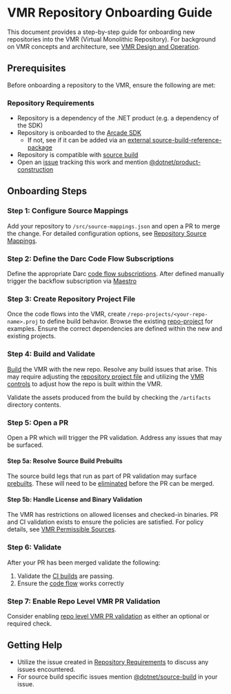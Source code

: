 # VMR Repository Onboarding Guide

This document provides a step-by-step guide for onboarding new repositories into the VMR (Virtual Monolithic Repository).
For background on VMR concepts and architecture, see [VMR Design and Operation](./VMR-Design-And-Operation.md).

## Prerequisites

Before onboarding a repository to the VMR, ensure the following are met:

### Repository Requirements

- Repository is a dependency of the .NET product (e.g. a dependency of the SDK)
- Repository is onboarded to the [Arcade SDK](https://github.com/dotnet/arcade/blob/main/Documentation/StartHere.md)
  - If not, see if it can be added via an [external source-build-reference-package](https://github.com/dotnet/source-build-reference-packages/blob/main/README.md#external)
- Repository is compatible with [source build](https://github.com/dotnet/source-build/blob/main/Documentation/sourcebuild-in-repos/README.md)
- Open an [issue](https://github.com/dotnet/dotnet/issues/new/choose) tracking this work and mention [@dotnet/product-construction](https://github.com/orgs/dotnet/teams/product-construction)

## Onboarding Steps

### Step 1: Configure Source Mappings

Add your repository to `/src/source-mappings.json` and open a PR to merge the change.
For detailed configuration options, see [Repository Source Mappings](./VMR-Full-Code-Flow.md#repository-source-mappings).

### Step 2: Define the Darc Code Flow Subscriptions

Define the appropriate Darc [code flow subscriptions](./Codeflow-PRs.md).
After defined manually trigger the backflow subscription via [Maestro](https://maestro.dot.net)

### Step 3: Create Repository Project File

Once the code flows into the VMR, create `/repo-projects/<your-repo-name>.proj` to define build behavior.
Browse the existing [repo-project](https://github.com/dotnet/dotnet/tree/main/repo-projects) for examples.
Ensure the correct dependencies are defined within the new and existing projects.

### Step 4: Build and Validate

[Build](./README.md#building) the VMR with the new repo.
Resolve any build issues that arise.
This may require adjusting the [repository project file](#step-3-create-repository-project-file) and utilizing the [VMR controls](./VMR-Controls.md) to adjust how the repo is built within the VMR.

Validate the assets produced from the build by checking the `/artifacts` directory contents.

### Step 5: Open a PR

Open a PR which will trigger the PR validation.
Address any issues that may be surfaced.

#### Step 5a: Resolve Source Build Prebuilts

The source build legs that run as part of PR validation may surface [prebuilts](https://github.com/dotnet/source-build/blob/main/Documentation/eliminating-pre-builts.md#what-is-a-prebuilt).
These will need to be [eliminated](https://github.com/dotnet/source-build/blob/main/Documentation/eliminating-pre-builts.md#eliminating-pre-builts) before the PR can be merged.

#### Step 5b: Handle License and Binary Validation

The VMR has restrictions on allowed licenses and checked-in binaries.
PR and CI validation exists to ensure the policies are satisfied.
For policy details, see [VMR Permissible Sources](./VMR-Permissible-Sources.md).

### Step 6: Validate

After your PR has been merged validate the following:

1. Validate the [CI builds](https://dev.azure.com/dnceng/internal/_build?definitionId=1330) are passing.
1. Ensure the [code flow](https://maestro.dot.net) works correctly

### Step 7: Enable Repo Level VMR PR Validation

Consider enabling [repo level VMR PR validation](https://github.com/dotnet/arcade/blob/main/Documentation/VmrValidation.md) as either an optional or required check.

## Getting Help

- Utilize the issue created in [Repository Requirements](#repository-requirements) to discuss any issues encountered.
- For source build specific issues mention [@dotnet/source-build](https://github.com/orgs/dotnet/teams/source-build) in your issue.
